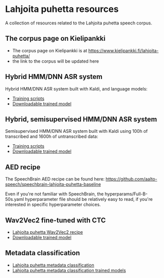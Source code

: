# Lahjoita puhetta resources
A collection of resources related to the Lahjoita puhetta speech corpus.

## The corpus page on Kielipankki
- The corpus page on Kielipankki is at https://www.kielipankki.fi/lahjoita-puhetta/
- the link to the corpus will be updated here

## Hybrid HMM/DNN ASR system
Hybrid HMM/DNN ASR system built with Kaldi, and language models:
- [Training scripts](https://github.com/aalto-speech/lahjoita-puhetta-baseline-kaldi)
- [Downloadable trained model](https://zenodo.org/record/6539429#.Ynz3FFxBwUF)

## Hybrid, semisupervised HMM/DNN ASR system
Semisupervised HMM/DNN ASR system built with Kaldi using 100h of transcribed and 1600h of untranscribed data:
- [Training scripts](https://github.com/aalto-speech/lahjoita-puhetta-baseline-kaldi)
- [Downloadable trained model](https://zenodo.org/record/6545290#.Yn4MblTP1PY)

## AED recipe
The SpeechBrain AED recipe can be found here:
https://github.com/aalto-speech/speechbrain-lahjoita-puhetta-baseline

Even if you're not familiar with SpeechBrain, the hyperparams/Full-B-50s.yaml hyperparameter file should be relatively easy to read, if you're interested in specific hyperparameter choices.

## Wav2Vec2 fine-tuned with CTC
- [Lahjoita puhetta Wav2Vec2 recipe](https://github.com/aalto-speech/lahjoita-puhetta-baseline-wav2vec2)
- [Downloadable trained model](https://zenodo.org/record/6530799#.YnzxTFxBwUE)


## Metadata classification
- [Lahjoita puhetta metadata classification](https://github.com/aalto-speech/lahjoita-puhetta-metadata-classification)
- [Lahjoita puhetta metadata classification trained models](https://zenodo.org/record/6545342#.Yn4UPZNBxBw)
